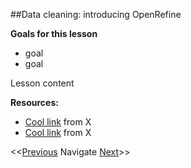 ##Data cleaning: introducing OpenRefine

**Goals for this lesson**

* goal
* goal

Lesson content


**Resources:**

* [Cool link]() from X
* [Cool link]() from X

<<[Previous](https://github.com/cbahlai/OSRR_course/blob/master/05_data_creation_authorship.md)  Navigate [Next](https://github.com/cbahlai/OSRR_course/blob/master/07_grey_data_liberation.md)>>

